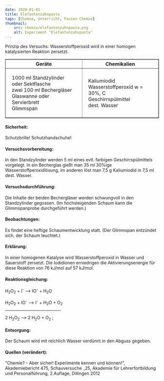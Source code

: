 ```yaml
---
date: 2020-01-01
title: Elefantenzahnpasta
tags: [Chemie, Unterricht, Pausen-Chemie]
thumbnail: 
    src: chemie/elefantenzahnpasta.png
    alt: Experiment "Elefantenzahnpasta"
---
```


<youtube watch="NUSHtvpYNdw"></youtube> 
    
Prinzip des Versuchs: Wasserstoffperoxid wird in einer homogen
katalysierten Reaktion zersetzt.

<table border="1" style="width:100%">
    <tr>
        <th style="width:50%">Geräte</th>
        <th style="width:50%">Chemikalien</th>
    </tr>
    <tr>
        <td style="padding:20px">
            1000 ml Standzylinder oder Sektflasche<br />
            zwei 100 ml Bechergläser<br />
            Glaswanne oder Servierbrett<br />
            Glimmspan
        </td>
        <td style="padding:20px">
            Kaliumiodid<br />
            Wasserstoffperoxid w = 30%, C<br />
            Geschirrspülmittel<br />
            dest. Wasser
        </td>
    </tr>
</table>

<h4>Sicherheit:</h4>

Schutzbrille! Schutzhandschuhe!

<h4>Versuchsvorbereitung:</h4>

In den Standzylinder werden 5 ml eines evtl. farbigen
Geschirrspülmittels vorgelegt.  In ein Becherglas gießt man 35 ml
30%ige Wasserstoffperoxidlösung, im anderen löst man 7,5 g Kaliumiodid
in 7,5 ml dest. Wasser.

<h4>Versuchsdurchführung:</h4>

Die Inhalte der beiden Bechergläser werden schwungvoll in den
Standzylinder gegossen.  (Im hochsteigenden Schaum kann die
Glimmspanprobe durchgeführt werden.)

<h4>Beobachtungen:</h4>
Es findet eine heftige Schaumentwicklung statt.  (Der Glimmspan
entzündet sich, der Schaum leuchtet.)


<h4>Erklärung:</h4>
In einer homogenen Katalyse wird Wasserstoffperoxid in Wasser und
Sauerstoff zersetzt.  Die Iodidionen erniedrigen die
Aktivierungsenergie für diese Reaktion von 76 kJ/mol auf 57 kJ/mol.

<h4>Reaktionsgleichung:</h4>

H<sub>2</sub>O<sub>2</sub> + I<sup>-</sup> ⟶ IO<sup>-</sup> + H<sub>2</sub>O

H<sub>2</sub>O<sub>2</sub> + IO<sup>-</sup> ⟶ I<sup>-</sup> + H<sub>2</sub>O + O<sub>2</sub> 
<hr style="width:13em;height:1px;margin-left:0px;text-align:left" />
2 H<sub>2</sub>O<sub>2</sub> ⟶ 2 H<sub>2</sub>O + O<sub>2</sub> ;

<h4>Entsorgung:</h4>
Der Schaum wird mit reichlich Wasser verdünnt in den Abguss gegeben.

<h4>Quellen (verändert):</h4>
"Chemie? - Aber sicher! Experimente kennen und können!", Akademiebericht 475,               
Schauversuche _25, Akademie für Lehrerfortbildung und Personalführung, 2.Auflage, Dillingen 2012
